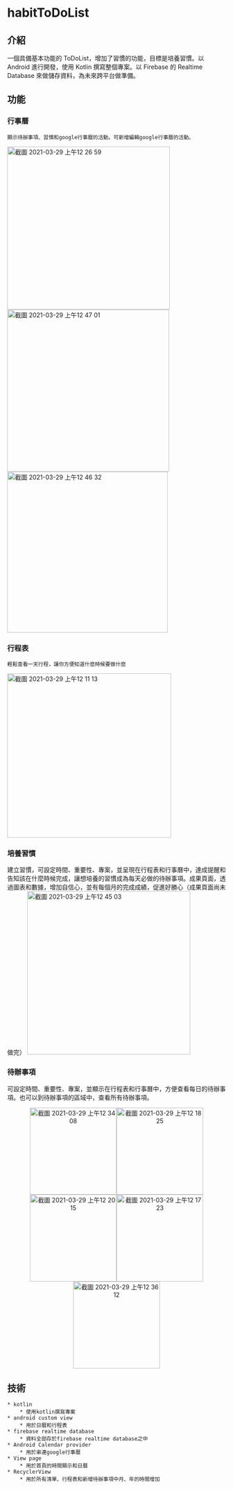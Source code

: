 # habitToDoList


## 介紹
一個具備基本功能的 ToDoList，增加了習慣的功能，目標是培養習慣。以 Android 進行開發，使用 Kotlin 撰寫整個專案。以 Firebase 的 Realtime Database 來做儲存資料，為未來跨平台做準備。
##  功能

### 行事曆
    顯示待辦事項、習慣和google行事曆的活動。可新增編輯google行事曆的活動。
<img width="375" alt="截圖 2021-03-29 上午12 26 59" src="https://user-images.githubusercontent.com/40735651/112759899-a87fbc80-9027-11eb-84b9-294110577743.png">
<img width="373" alt="截圖 2021-03-29 上午12 47 01" src="https://user-images.githubusercontent.com/40735651/112760078-512e1c00-9028-11eb-8f0b-be7e6ef3bb0d.png">
<img width="370" alt="截圖 2021-03-29 上午12 46 32" src="https://user-images.githubusercontent.com/40735651/112760081-54290c80-9028-11eb-831e-25c48a44dd42.png">

###  行程表 
    輕鬆查看一天行程，讓你方便知道什麼時候要做什麼
  <img width="378" alt="截圖 2021-03-29 上午12 11 13" src="https://user-images.githubusercontent.com/40735651/112759938-cf3df300-9027-11eb-89e7-e9a7ac66a275.png">

###  培養習慣
   建立習慣，可設定時間、重要性、專案，並呈現在行程表和行事曆中，達成提醒和告知該在什麼時候完成，讓想培養的習慣成為每天必做的待辦事項。成果頁面，透過圖表和數據，增加自信心，並有每個月的完成成績，促進好勝心（成果頁面尚未做完）
 <img width="376" alt="截圖 2021-03-29 上午12 45 03" src="https://user-images.githubusercontent.com/40735651/112759991-044a4580-9028-11eb-8222-7bc62fb5dbe4.png">
###  待辦事項
   可設定時間、重要性、專案，並顯示在行程表和行事曆中，方便查看每日的待辦事項。也可以到待辦事項的區域中，查看所有待辦事項。

<center class="half">
<img width="200" alt="截圖 2021-03-29 上午12 34 08" src="https://user-images.githubusercontent.com/40735651/112759663-a2d5a700-9026-11eb-96b9-5de3f5bca1de.png"><img width="200" alt="截圖 2021-03-29 上午12 18 25" src="https://user-images.githubusercontent.com/40735651/112759674-ae28d280-9026-11eb-918c-48e304b24ee6.png"><img width="200" alt="截圖 2021-03-29 上午12 20 15" src="https://user-images.githubusercontent.com/40735651/112759677-af59ff80-9026-11eb-9713-775ccd363de8.png"><img width="200" alt="截圖 2021-03-29 上午12 17 23" src="https://user-images.githubusercontent.com/40735651/112759681-b2ed8680-9026-11eb-9d3f-879592b17c7c.png"><img width="200" alt="截圖 2021-03-29 上午12 36 12" src="https://user-images.githubusercontent.com/40735651/112759703-c993dd80-9026-11eb-8745-ade1c6a78796.png">
</center>
 



## 技術
    * kotlin
        * 使用kotlin撰寫專案
    * android custom view 
        * 用於日曆和行程表
    * firebase realtime database
        * 資料全部存於firebase realtime database之中
    * Android Calendar provider
        * 用於串連google行事曆
    * View page
        * 用於首頁的時間顯示和日曆
    * RecyclerView
        * 用於所有清單、行程表和新增待辦事項中月、年的時間增加
